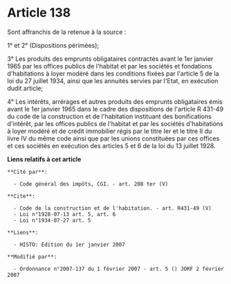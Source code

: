 # Article 138

Sont affranchis de la retenue à la source :

1° et 2° (Dispositions périmées);

3° Les produits des emprunts obligataires contractés avant le 1er janvier 1965 par les offices publics de l'habitat et par
les sociétés et fondations d'habitations à loyer modéré dans les conditions fixées par l'article 5 de la loi du 27 juillet
1934, ainsi que les annuités servies par l'Etat, en exécution dudit article;

4° Les intérêts, arrérages et autres produits des emprunts obligataires émis avant le 1er janvier 1965 dans le cadre des
dispositions de l'article R 431-49 du code de la construction et de l'habitation instituant des bonifications d'intérêt, par
les offices publics de l'habitat et par les sociétés d'habitations à loyer modéré et de crédit immobilier régis par le titre
Ier et le titre II du livre IV du même code ainsi que par les unions constituées par ces offices et ces sociétés en exécution
des articles 5 et 6 de la loi du 13 juillet 1928.

**Liens relatifs à cet article**

	**Cité par**:

	  - Code général des impôts, CGI. - art. 208 ter (V)

	**Cite**:

	  - Code de la construction et de l'habitation. - art. R431-49 (V)
	  - Loi n°1928-07-13 art. 5, art. 6
	  - Loi n°1934-07-27 art. 5

	**Liens**:

	  - HISTO: Edition du 1er janvier 2007

	**Modifié par**:

	  - Ordonnance n°2007-137 du 1 février 2007 - art. 5 () JORF 2 février 2007
